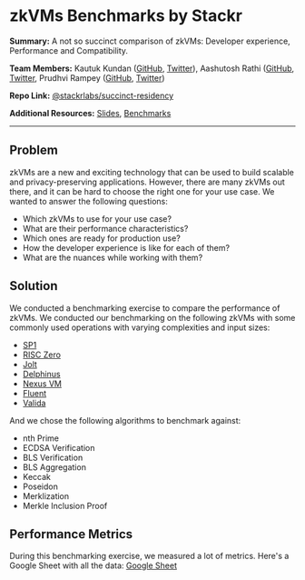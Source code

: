 # zkVMs Benchmarks by Stackr

**Summary:** A not so succinct comparison of zkVMs: Developer experience, Performance and Compatibility.

**Team Members:** Kautuk Kundan ([GitHub](https://github.com/kautukkundan), [Twitter](https://x.com/kautukkundan)), Aashutosh Rathi ([GitHub](https://github.com/aashutoshrathi), [Twitter](https://x.com/AashutoshRathi), Prudhvi Rampey ([GitHub](https://github.com/0xRampey), [Twitter](https://x.com/0xRampey))

**Repo Link:** [@stackrlabs/succinct-residency](https://github.com/stackrlabs/succinct-residency-exps/)

**Additional Resources:** [Slides](https://docs.google.com/presentation/d/1crZZhQaNVXXfk49cOoEMu3oPZDxsVh-hP7IFeb-PTbY/edit), [Benchmarks](https://docs.google.com/spreadsheets/d/1HwZQkgiUro9Nl30tO3KdXizB_D-1_J3vIVXbTvuY2Mw/edit)

---

## Problem

zkVMs are a new and exciting technology that can be used to build scalable and privacy-preserving applications. However, there are many zkVMs out there, and it can be hard to choose the right one for your use case. We wanted to answer the following questions:

- Which zkVMs to use for your use case?
- What are their performance characteristics?
- Which ones are ready for production use?
- How the developer experience is like for each of them?
- What are the nuances while working with them?

## Solution

<!-- [How did you solve your problem, what did you use SP1 for?] -->
We conducted a benchmarking exercise to compare the performance of zkVMs. We conducted our benchmarking on the following zkVMs with some commonly used operations with varying complexities and input sizes:

- [SP1](https://docs.succinct.xyz/)
- [RISC Zero](https://dev.risczero.com/api/zkvm/quickstart)
- [Jolt](https://jolt.a16zcrypto.com/usage/quickstart.html)
- [Delphinus](https://zkwasmdoc.gitbook.io/delphinus-zkwasm/c1_beginner/c1_quickstart)
- [Nexus VM](https://nexus.xyz/zkvm)
- [Fluent](https://docs.fluentlabs.xyz/learn/knowledge-base/the-fluent-vm)
- [Valida](https://lita.gitbook.io/lita-documentation)

And we chose the following algorithms to benchmark against:

- nth Prime
- ECDSA Verification
- BLS Verification
- BLS Aggregation
- Keccak
- Poseidon
- Merklization
- Merkle Inclusion Proof

## Performance Metrics

During this benchmarking exercise, we measured a lot of metrics. Here's a Google Sheet with all the data: [Google Sheet](https://docs.google.com/spreadsheets/d/1HwZQkgiUro9Nl30tO3KdXizB_D-1_J3vIVXbTvuY2Mw/edit)
